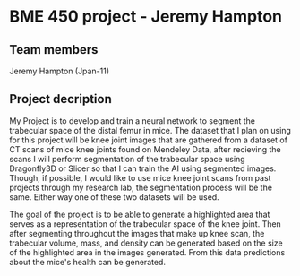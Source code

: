 # BME 450 project - Jeremy Hampton
## Team members
Jeremy Hampton (Jpan-11)
## Project decription
My Project is to  develop and train a neural network to segment the trabecular space of the distal femur in mice. The dataset that I plan on using for this project will be knee joint images that are gathered from a dataset of CT scans of mice knee joints found on Mendeley Data, after recieving the scans I will perform segmentation of the trabecular space using Dragonfly3D or Slicer so that I can train the AI using segmented images. Though, if possible, I would like to use mice knee joint scans from past projects through my research lab, the segmentation process will be the same. Either way one of these two datasets will be used.

The goal of the project is to be able to generate a highlighted area that serves as a representation of the trabecular space of the knee joint. Then after segmenting throughout the images that make up knee scan, the trabecular volume, mass, and density can be generated based on the size of the highlighted area in the images generated. From this data predictions about the mice's health can be generated.
